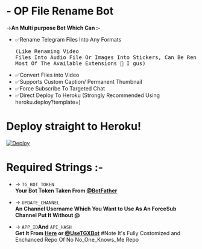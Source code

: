 # - OP File Rename Bot

->**An Multi purpose Bot Which Can :-**
* ✅Rename Telegram Files Into Any Formats <pre>(Like Renaming Video Files Into Audio File Or Images Into Stickers, Can Be Rename Any File To Most Of The Available Extensions 🤔 I gus) </pre>
* ✅Convert Files into Video
* ✅Supports Custom Caption/ Permanent Thumbnail
* ✅Force Subscribe To Targeted Chat
* ✅Direct Deploy To Heroku (Strongly Recommended Using heroku.deploy?template=)
# Deploy straight to Heroku!

[![Deploy](https://www.herokucdn.com/deploy/button.svg)](https://heroku.com/deploy?template=https://github.com/Darkfur2340/Darks-Rename-File-to-Video-Converter-Bot)

# Required Strings :-

* -> `TG_BOT_TOKEN`<br> **Your Bot Token Taken From [@BotFather](https://t.me/botfather)**

* -> `UPDATE_CHANNEL`<br> **An Channel Username Which You Want to Use As An ForceSub Channel Put It Without @**

* -> `APP_ID`__And__ `API_HASH`<br>**Get It From [Here](http://www.my.telegram.org) or [@UseTGXBot](http://www.telegram.dog/UseTGXBot)**
#Note
It's Fully Costomized and Enchanced Repo Of No No_One_Knows_Me Repo
